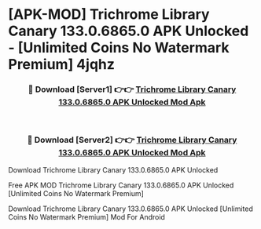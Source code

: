 # [APK-MOD] Trichrome Library Canary 133.0.6865.0 APK Unlocked - [Unlimited Coins No Watermark Premium] 4jqhz



<div align="center">
<h3>🔴 Download [Server1] 👉👉 <a href="https://momento.my/?title=Trichrome_Library_Canary_133.0.6865.0_APK_Unlocked">Trichrome Library Canary 133.0.6865.0 APK Unlocked Mod Apk</a></h3><br>

<h3>🔴 Download [Server2] 👉👉 <a href="https://momento.my/?title=Trichrome_Library_Canary_133.0.6865.0_APK_Unlocked">Trichrome Library Canary 133.0.6865.0 APK Unlocked Mod Apk</a></h3>
</div>



Download Trichrome Library Canary 133.0.6865.0 APK Unlocked 

Free APK MOD Trichrome Library Canary 133.0.6865.0 APK Unlocked [Unlimited Coins No Watermark Premium]

Download Trichrome Library Canary 133.0.6865.0 APK Unlocked [Unlimited Coins No Watermark Premium] Mod For Android
